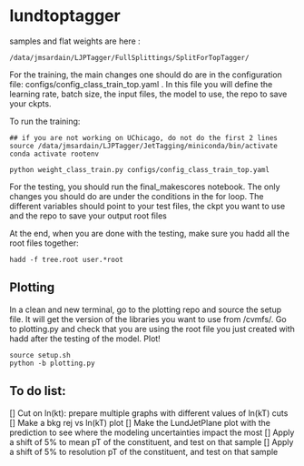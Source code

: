 # lundtoptagger

samples and flat weights are here : 
```
/data/jmsardain/LJPTagger/FullSplittings/SplitForTopTagger/ 
```

For the training, the main changes one should do are in the configuration file: configs/config_class_train_top.yaml .
In this file you will define the learning rate, batch size, the input files, the model to use, the repo to save your ckpts. 

To run the training: 
```
## if you are not working on UChicago, do not do the first 2 lines
source /data/jmsardain/LJPTagger/JetTagging/miniconda/bin/activate
conda activate rootenv

python weight_class_train.py configs/config_class_train_top.yaml
```

For the testing, you should run the final_makescores notebook. The only changes you should do are under the conditions in the for loop. The different variables should point to your test files, the ckpt you want to use and the repo to save your output root files 

At the end, when you are done with the testing, make sure you hadd all the root files together: 
```
hadd -f tree.root user.*root
```

## Plotting

In a clean and new terminal, go to the plotting repo and source the setup file. 
It will get the version of the libraries you want to use from /cvmfs/. 
Go to plotting.py and check that you are using the root file you just created with hadd after the testing of the model. 
Plot! 
```
source setup.sh
python -b plotting.py 
```

## To do list: 
[] Cut on ln(kt): prepare multiple graphs with different values of ln(kT) cuts 
[] Make a bkg rej vs ln(kT) plot
[] Make the LundJetPlane plot with the prediction to see where the modeling uncertainties impact the most
[] Apply a shift of 5% to mean pT of the constituent, and test on that sample
[] Apply a shift of 5% to resolution pT of the constituent, and test on that sample
